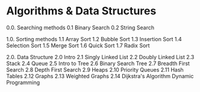 # Algorithms & Data Structures
0.0. Searching methods
    0.1 Binary Search
    0.2 String Search
   
1.0. Sorting methods
    1.1 Array Sort
    1.2 Bubble Sort
    1.3 Insertion Sort
    1.4 Selection Sort
    1.5 Merge Sort
    1.6 Quick Sort
    1.7 Radix Sort

2.0. Data Structure
    2.0 Intro
    2.1 Singly Linked List
    2.2 Doubly Linked List
    2.3 Stack
    2.4 Queue
    2.5 Intro to Tree
    2.6 Binary Search Tree
    2.7 Breadth First Search
    2.8 Depth First Search
    2.9 Heaps
    2.10 Priority Queues
    2.11 Hash Tables
    2.12 Graphs
    2.13 Weighted Graphs
    2.14 Dijkstra's Algorithm
    Dynamic Programming